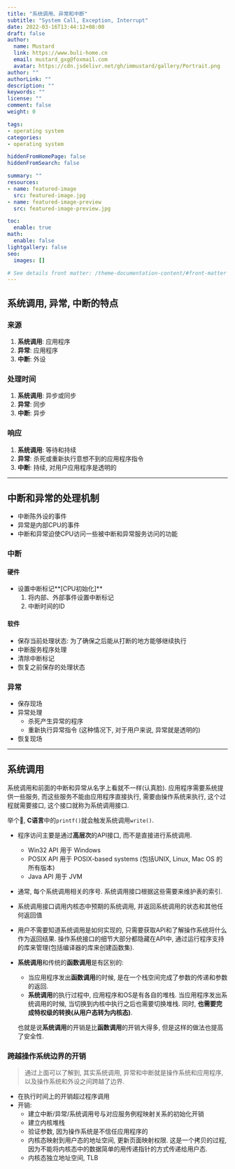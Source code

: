 ```yaml
---
title: "系统调用、异常和中断"
subtitle: "System Call, Exception, Interrupt"
date: 2022-03-16T13:44:12+08:00
draft: false
author:
  name: Mustard	
  link: https://www.buli-home.cn
  email: mustard_gxg@foxmail.com
  avatar: https://cdn.jsdelivr.net/gh/immustard/gallery/Portrait.png
author: ""
authorLink: ""
description: ""
keywords: ""
license: ""
comment: false
weight: 0

tags:
- operating system
categories:
- operating system

hiddenFromHomePage: false
hiddenFromSearch: false

summary: ""
resources:
- name: featured-image
  src: featured-image.jpg
- name: featured-image-preview
  src: featured-image-preview.jpg

toc:
  enable: true
math:
  enable: false
lightgallery: false
seo:
  images: []

# See details front matter: /theme-documentation-content/#front-matter
---
```


<!--more-->



## 系统调用, 异常, 中断的特点

### 来源

1. **系统调用**: 应用程序
2. **异常**: 应用程序
3. **中断**: 外设



### 处理时间

1. **系统调用**: 异步或同步
2. **异常**: 同步
3. **中断**: 异步



### 响应

1. **系统调用**: 等待和持续
2. **异常**: 杀死或重新执行意想不到的应用程序指令
3. **中断**: 持续, 对用户应用程序是透明的



---

## 中断和异常的处理机制

* 中断陈外设的事件
* 异常是内部CPU的事件
* 中断和异常迫使CPU访问一些被中断和异常服务访问的功能



### 中断

#### 硬件

* 设置中断标记**[CPU初始化]**
  1. 将内部、外部事件设置中断标记
  2. 中断时间的ID



#### 软件

* 保存当前处理状态: 为了确保之后能从打断的地方能够继续执行
* 中断服务程序处理
* 清除中断标记
* 恢复之前保存的处理状态



### 异常

* 保存现场
* 异常处理
  * 杀死产生异常的程序
  * 重新执行异常指令 (这种情况下, 对于用户来说, 异常就是透明的)
* 恢复现场



---

## 系统调用

系统调用和前面的中断和异常从名字上看就不一样(认真脸). 应用程序需要系统提供一些服务, 而这些服务不能由应用程序直接执行, 需要由操作系统来执行, 这个过程就需要接口, 这个接口就称为系统调用接口. 

举个🌰, **C语言**中的`printf()`就会触发系统调用`write()`. 



* 程序访问主要是通过**高层次**的API接口, 而不是直接进行系统调用. 
  * Win32 API 用于 Windows
  * POSIX API 用于 POSIX-based systems (包括UNIX, Linux, Mac OS 的所有版本)
  * Java API 用于 JVM
* 通常, 每个系统调用相关的序号. 系统调用接口根据这些需要来维护表的索引.
* 系统调用接口调用内核态中预期的系统调用, 并返回系统调用的状态和其他任何返回值
* 用户不需要知道系统调用是如何实现的, 只需要获取API和了解操作系统将什么作为返回结果. 操作系统接口的细节大部分都隐藏在API中, 通过运行程序支持的库来管理(包括编译器的库来创建函数集). 

* **系统调用**和传统的**函数调用**是有区别的:

  * 当应用程序发出**函数调用**的时候, 是在一个栈空间完成了参数的传递和参数的返回. 
  * **系统调用**的执行过程中, 应用程序和OS是有各自的堆栈. 当应用程序发出系统调用的时候, 当切换到内核中执行之后也需要切换堆栈. 同时, **也需要完成特权级的转换(从用户态转为内核态)**. 

  也就是说**系统调用**的开销是比**函数调用**的开销大得多, 但是这样的做法也提高了安全性. 



### 跨越操作系统边界的开销

> 通过上面可以了解到, 其实系统调用, 异常和中断就是操作系统和应用程序, 以及操作系统和外设之间跨越了边界. 

* 在执行时间上的开销超过程序调用
* 开销: 
  * 建立中断/异常/系统调用号与对应服务例程映射关系的初始化开销
  * 建立内核堆栈
  * 验证参数, 因为操作系统是不信任应用程序的
  * 内核态映射到用户态的地址空间, 更新页面映射权限. 这是一个拷贝的过程, 因为不能将内核态中的数据简单的用传递指针的方式传递给用户态. 
  * 内核态独立地址空间, TLB
